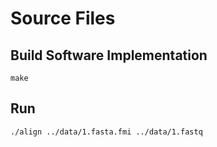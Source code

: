 # Source Files

## Build Software Implementation
```
make
```

## Run
```
./align ../data/1.fasta.fmi ../data/1.fastq
```
